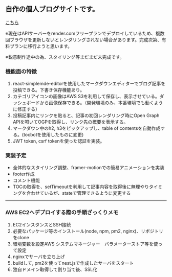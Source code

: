 ## 自作の個人ブログサイトです。
[こちら](https://my-blog-olive-ten.vercel.app/)

※現在はAPIサーバーをrender.comフリープランでデプロイしているため、複数回ブラウザを更新しないとレンダリングされない場合があります。完成次第、有料プランに移行ようと思います。

※鋭意制作途中の為、スタイリング等まだまだ未完成です。

### 機能面の特徴
1. react-simplemde-editorを使用したマークダウンエディターでブログ記事を投稿できる。下書き保存機能あり。
2. カテゴリアイコンの画像はAWS S3を利用して保存し、表示させている。ダッシュボードから画像保存できる。（開発環境のみ、本番環境でも動くように修正する）
3. 投稿記事内にリンクを貼ると、記事の初回レンダリング時にOpen Graph APIを叩いてOGPを取得し、リンク先の概要を表示する。
4. マークダウン中のh2, h3をピックアップし、table of contentsを自動作成する。(tocbotを使用したものに変更)
5. JWT token, csrf tokenを使った認証を実装。

### 実装予定
- 全体的なスタイリング調整、framer-motionでの簡易アニメーションを実装
- footer作成
- コメント機能
- TOCの取得を、setTimeoutを利用して記事内容を取得後に無理やりタイミングを合わせているが、stateで管理できるように変更する


------------------------------------

### AWS EC2へデプロイする際の手順ざっくりメモ
1. EC2インスタンスとSSH接続
2. 必要なパッケージ等のインストール(node, npm, pm2, nginx)、リポジトリをclone
3. 環境変数を設定AWS システムマネージャー　パラメーターストア等を使って設定
4. nginxでサーバを立ち上げ
5. buildして, pm2を使ってnest.jsで作成したサーバをスタート
6. 独自ドメイン取得して割り当て後、SSL化